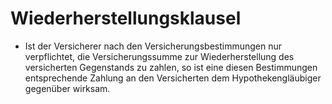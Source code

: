 # Wiederherstellungsklausel

- Ist der Versicherer nach den Versicherungsbestimmungen nur verpflichtet, die Versicherungssumme zur Wiederherstellung des versicherten Gegenstands zu zahlen, so ist eine diesen Bestimmungen entsprechende Zahlung an den Versicherten dem Hypothekengläubiger gegenüber wirksam.

